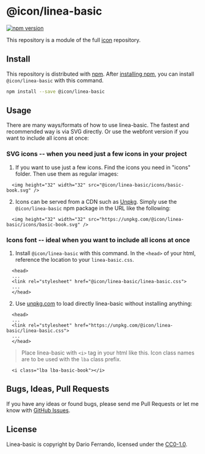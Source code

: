# @icon/linea-basic

[![npm version](https://img.shields.io/npm/v/@icon/linea-basic.svg)](https://www.npmjs.org/package/@icon/linea-basic)

This repository is a module of the full [icon][icon] repository.

## Install

This repository is distributed with [npm]. After [installing npm][install-npm], you can install `@icon/linea-basic` with this command.

```bash
npm install --save @icon/linea-basic
```

## Usage

There are many ways/formats of how to use linea-basic. The fastest and recommended way is via SVG directly. Or use the webfont version if you want to include all icons at once:

### SVG icons -- when you need just a few icons in your project

  1. If you want to use just a few icons. Find the icons you need in "icons" folder. Then use them as regular images:

```
  <img height="32" width="32" src="@icon/linea-basic/icons/basic-book.svg" />
```

  2. Icons can be served from a CDN such as [Unpkg][Unpkg]. Simply use the `@icon/linea-basic` npm package in the URL like the following:

```
  <img height="32" width="32" src="https://unpkg.com/@icon/linea-basic/icons/basic-book.svg" />
```

### Icons font -- ideal when you want to include all icons at once

  1. Install `@icon/linea-basic` with this command. In the `<head>` of your html, reference the location to your `linea-basic.css`.

```
  <head>
  ...
  <link rel="stylesheet" href="@icon/linea-basic/linea-basic.css">
  ...
  </head>
```

  2. Use [unpkg.com][Unpkg] to load directly linea-basic without installing anything:

```
  <head>
  ...
  <link rel="stylesheet" href="https://unpkg.com/@icon/linea-basic/linea-basic.css">
  ...
  </head>
```

> Place linea-basic with `<i>` tag in your html like this. Icon class names are to be used with the `lba` class prefix.

```
  <i class="lba lba-basic-book"></i>
```


## Bugs, Ideas, Pull Requests

If you have any ideas or found bugs, please send me Pull Requests or let me know with [GitHub Issues][github issues].

## License

Linea-basic is copyright by Dario Ferrando, licensed under the [CC0-1.0][license].

[license]: https://github.com/thecreation/icons/blob/master/modules/linea-basic/LICENSE
[icon]: https://github.com/thecreation/icons
[npm]: https://www.npmjs.com/
[install-npm]: https://docs.npmjs.com/getting-started/installing-node
[sass]: http://sass-lang.com/
[github issues]: https://github.com/thecreation/icons/issues
[Unpkg]: https://unpkg.com